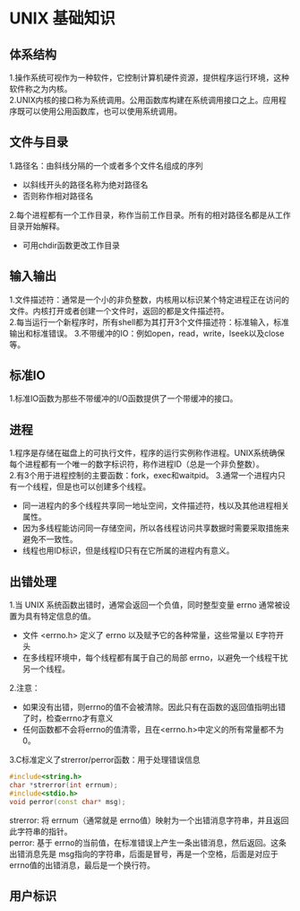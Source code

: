 # UNIX 基础知识

## 体系结构
1.操作系统可视作为一种软件，它控制计算机硬件资源，提供程序运行环境，这种软件称之为内核。  
2.UNIX内核的接口称为系统调用。公用函数库构建在系统调用接口之上。应用程序既可以使用公用函数库，也可以使用系统调用。

## 文件与目录  
1.路径名：由斜线分隔的一个或者多个文件名组成的序列  
  * 以斜线开头的路径名称为绝对路径名
  * 否则称作相对路径名

  
2.每个进程都有一个工作目录，称作当前工作目录。所有的相对路径名都是从工作目录开始解释。
  * 可用chdir函数更改工作目录

## 输入输出
1.文件描述符：通常是一个小的非负整数，内核用以标识某个特定进程正在访问的文件。内核打开或者创建一个文件时，返回的都是文件描述符。  
2.每当运行一个新程序时，所有shell都为其打开3个文件描述符：标准输入，标准输出和标准错误。
3.不带缓冲的IO：例如open，read，write，lseek以及close等。

## 标准IO
1.标准IO函数为那些不带缓冲的I/O函数提供了一个带缓冲的接口。

## 进程
1.程序是存储在磁盘上的可执行文件，程序的运行实例称作进程。UNIX系统确保每个进程都有一个唯一的数字标识符，称作进程ID（总是一个非负整数）。  
2.有3个用于进程控制的主要函数：fork，exec和waitpid。
3.通常一个进程内只有一个线程，但是也可以创建多个线程。
  * 同一进程内的多个线程共享同一地址空间，文件描述符，栈以及其他进程相关属性。
  * 因为多线程能访问同一存储空间，所以各线程访问共享数据时需要采取措施来避免不一致性。
  * 线程也用ID标识，但是线程ID只有在它所属的进程内有意义。

## 出错处理
1.当 UNIX 系统函数出错时，通常会返回一个负值，同时整型变量 errno 通常被设置为具有特定信息的值。
  * 文件 <errno.h> 定义了 errno 以及赋予它的各种常量，这些常量以 E字符开头
  * 在多线程环境中，每个线程都有属于自己的局部 errno，以避免一个线程干扰另一个线程。

2.注意：
  * 如果没有出错，则errno的值不会被清除。因此只有在函数的返回值指明出错了时，检查errno才有意义
  * 任何函数都不会将errno的值清零，且在<errno.h>中定义的所有常量都不为0。

  
3.C标准定义了strerror/perror函数：用于处理错误信息
``` c++
#include<string.h>
char *strerror(int errnum);
#include<stdio.h>
void perror(const char* msg);
```
strerror: 将 errnum（通常就是 errno值）映射为一个出错消息字符串，并且返回此字符串的指针。  
perror: 基于 errno的当前值，在标准错误上产生一条出错消息，然后返回。这条出错消息先是 msg指向的字符串，后面是冒号，再是一个空格，后面是对应于errno值的出错消息，最后是一个换行符。

## 用户标识







    

